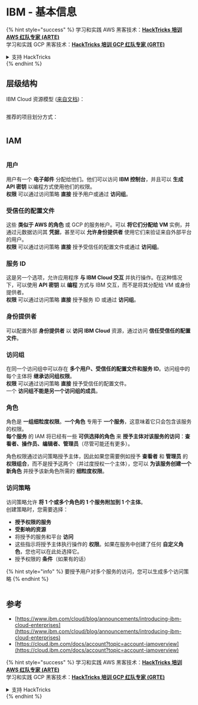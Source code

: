 # IBM - 基本信息

{% hint style="success" %}
学习和实践 AWS 黑客技术：<img src="../../.gitbook/assets/image (1).png" alt="" data-size="line">[**HackTricks 培训 AWS 红队专家 (ARTE)**](https://training.hacktricks.xyz/courses/arte)<img src="../../.gitbook/assets/image (1).png" alt="" data-size="line">\
学习和实践 GCP 黑客技术：<img src="../../.gitbook/assets/image (2).png" alt="" data-size="line">[**HackTricks 培训 GCP 红队专家 (GRTE)**<img src="../../.gitbook/assets/image (2).png" alt="" data-size="line">](https://training.hacktricks.xyz/courses/grte)

<details>

<summary>支持 HackTricks</summary>

* 查看 [**订阅计划**](https://github.com/sponsors/carlospolop)!
* **加入** 💬 [**Discord 群组**](https://discord.gg/hRep4RUj7f) 或 [**Telegram 群组**](https://t.me/peass) 或 **在** **Twitter** 🐦 [**@hacktricks\_live**](https://twitter.com/hacktricks\_live)** 上关注我们。**
* **通过向** [**HackTricks**](https://github.com/carlospolop/hacktricks) 和 [**HackTricks Cloud**](https://github.com/carlospolop/hacktricks-cloud) GitHub 仓库提交 PR 来分享黑客技巧。

</details>
{% endhint %}

## 层级结构

IBM Cloud 资源模型 ([来自文档](https://www.ibm.com/blog/announcement/introducing-ibm-cloud-enterprises/))：

<figure><img src="../../.gitbook/assets/image (225).png" alt=""><figcaption></figcaption></figure>

推荐的项目划分方式：

<figure><img src="../../.gitbook/assets/image (239).png" alt=""><figcaption></figcaption></figure>

## IAM

<figure><img src="../../.gitbook/assets/image (266).png" alt=""><figcaption></figcaption></figure>

### 用户

用户有一个 **电子邮件** 分配给他们。他们可以访问 **IBM 控制台**，并且可以 **生成 API 密钥** 以编程方式使用他们的权限。\
**权限** 可以通过访问策略 **直接** 授予用户或通过 **访问组**。

### 受信任的配置文件

这些 **类似于 AWS 的角色** 或 GCP 的服务帐户。可以 **将它们分配给 VM** 实例，并通过元数据访问其 **凭据**，甚至可以 **允许身份提供者** 使用它们来验证来自外部平台的用户。\
**权限** 可以通过访问策略 **直接** 授予受信任的配置文件或通过 **访问组**。

### 服务 ID

这是另一个选项，允许应用程序 **与 IBM Cloud 交互** 并执行操作。在这种情况下，可以使用 **API 密钥** 以 **编程** 方式与 IBM 交互，而不是将其分配给 VM 或身份提供者。\
**权限** 可以通过访问策略 **直接** 授予服务 ID 或通过 **访问组**。

### 身份提供者

可以配置外部 **身份提供者** 以 **访问 IBM Cloud** 资源，通过访问 **信任受信任的配置文件**。

### 访问组

在同一个访问组中可以存在 **多个用户、受信任的配置文件和服务 ID**。访问组中的每个主体将 **继承访问组权限**。\
**权限** 可以通过访问策略 **直接** 授予受信任的配置文件。\
一个 **访问组不能是另一个访问组的成员**。

### 角色

角色是 **一组细粒度权限**。**一个角色** 专用于 **一个服务**，这意味着它只会包含该服务的权限。\
**每个服务** 的 IAM 将已经有一些 **可供选择的角色** 来 **授予主体对该服务的访问**：**查看者、操作员、编辑者、管理员**（尽管可能还有更多）。

角色权限通过访问策略授予主体，因此如果您需要例如授予 **查看者** 和 **管理员** 的 **权限组合**，而不是授予这两个（并过度授权一个主体），您可以 **为该服务创建一个新角色** 并授予该新角色所需的 **细粒度权限**。

### 访问策略

访问策略允许 **将 1 个或多个角色的 1 个服务附加到 1 个主体**。\
创建策略时，您需要选择：

* **授予权限的服务**
* **受影响的资源**
* 将授予的服务和平台 **访问**
* 这些指示将授予主体执行操作的 **权限**。如果在服务中创建了任何 **自定义角色**，您也可以在此处选择它。
* 授予权限的 **条件**（如果有的话）

{% hint style="info" %}
要授予用户对多个服务的访问，您可以生成多个访问策略
{% endhint %}

<figure><img src="../../.gitbook/assets/image (248).png" alt=""><figcaption></figcaption></figure>

## 参考

* [https://www.ibm.com/cloud/blog/announcements/introducing-ibm-cloud-enterprises](https://www.ibm.com/cloud/blog/announcements/introducing-ibm-cloud-enterprises)
* [https://cloud.ibm.com/docs/account?topic=account-iamoverview](https://cloud.ibm.com/docs/account?topic=account-iamoverview)

{% hint style="success" %}
学习和实践 AWS 黑客技术：<img src="../../.gitbook/assets/image (1).png" alt="" data-size="line">[**HackTricks 培训 AWS 红队专家 (ARTE)**](https://training.hacktricks.xyz/courses/arte)<img src="../../.gitbook/assets/image (1).png" alt="" data-size="line">\
学习和实践 GCP 黑客技术：<img src="../../.gitbook/assets/image (2).png" alt="" data-size="line">[**HackTricks 培训 GCP 红队专家 (GRTE)**<img src="../../.gitbook/assets/image (2).png" alt="" data-size="line">](https://training.hacktricks.xyz/courses/grte)

<details>

<summary>支持 HackTricks</summary>

* 查看 [**订阅计划**](https://github.com/sponsors/carlospolop)!
* **加入** 💬 [**Discord 群组**](https://discord.gg/hRep4RUj7f) 或 [**Telegram 群组**](https://t.me/peass) 或 **在** **Twitter** 🐦 [**@hacktricks\_live**](https://twitter.com/hacktricks\_live)** 上关注我们。**
* **通过向** [**HackTricks**](https://github.com/carlospolop/hacktricks) 和 [**HackTricks Cloud**](https://github.com/carlospolop/hacktricks-cloud) GitHub 仓库提交 PR 来分享黑客技巧。

</details>
{% endhint %}

